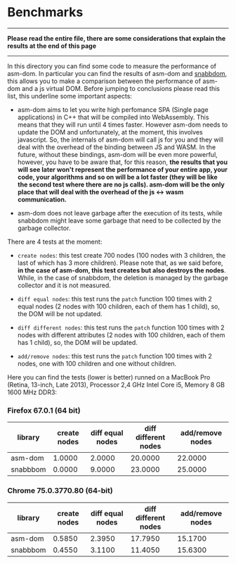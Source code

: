 # Benchmarks

---

**Please read the entire file, there are some considerations that explain the results at the end of this page**

---

In this directory you can find some code to measure the performance of asm-dom. In particular you can find the results of asm-dom and [snabbdom](https://github.com/snabbdom/snabbdom), this allows you to make a comparison between the performance of asm-dom and a js virtual DOM. Before jumping to conclusions please read this list, this underline some important aspects:

- asm-dom aims to let you write high perfomance SPA (Single page applications) in C++ that will be compiled into WebAssembly. This means that they will run until 4 times faster. However asm-dom needs to update the DOM and unfortunately, at the moment, this involves javascript. So, the internals of asm-dom will call js for you and they will deal with the overhead of the binding between JS and WASM. In the future, without these bindings, asm-dom will be even more powerful, however, you have to be aware that, for this reason, **the results that you will see later won't represent the performance of your entire app, your code, your algorithms and so on will be a lot faster (they will be like the second test where there are no js calls). asm-dom will be the only place that will deal with the overhead of the js <-> wasm communication.**

- asm-dom does not leave garbage after the execution of its tests, while snabbdom might leave some garbage that need to be collected by the garbage collector.

There are 4 tests at the moment:

- `create nodes`: this test create 700 nodes (100 nodes with 3 children, the last of which has 3 more children). Please note that, as we said before, **in the case of asm-dom, this test creates but also destroys the nodes**. While, in the case of snabbdom, the deletion is managed by the garbage collector and it is not measured.

- `diff equal nodes`: this test runs the `patch` function 100 times with 2 equal nodes (2 nodes with 100 children, each of them has 1 child), so, the DOM will be not updated.

- `diff different nodes`: this test runs the `patch` function 100 times with 2 nodes with different attributes (2 nodes with 100 children, each of them has 1 child), so, the DOM will be updated.

- `add/remove nodes`: this test runs the `patch` function 100 times with 2 nodes, one with 100 children and one without children.

Here you can find the tests (lower is better) runned on a MacBook Pro (Retina, 13-inch, Late 2013), Processor 2,4 GHz Intel Core i5, Memory 8 GB 1600 MHz DDR3:

### Firefox 67.0.1 (64 bit)

| library | create nodes | diff equal nodes | diff different nodes | add/remove nodes |
| --- | --- | --- | --- | --- |
| asm-dom | 1.0000 | 2.0000 | 20.0000 | 22.0000 |
| snabbbom | 0.0000 | 9.0000 | 23.0000 | 25.0000 |

### Chrome 75.0.3770.80 (64-bit)

| library | create nodes | diff equal nodes | diff different nodes | add/remove nodes |
| --- | --- | --- | --- | --- |
| asm-dom | 0.5850 | 2.3950 | 17.7950 | 15.1700 |
| snabbbom | 0.4550 | 3.1100 | 11.4050 | 15.6300 |